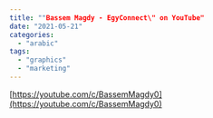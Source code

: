 ```yaml
---
title: ""Bassem Magdy - EgyConnect\" on YouTube"
date: "2021-05-21"
categories: 
  - "arabic"
tags: 
  - "graphics"
  - "marketing"
---
```


[https://youtube.com/c/BassemMagdy0](https://youtube.com/c/BassemMagdy0)
